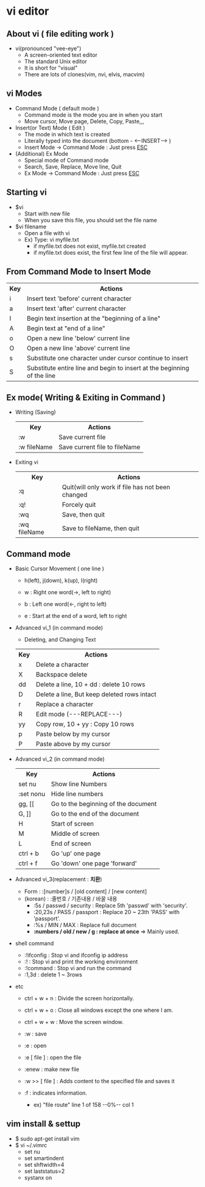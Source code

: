 # vi editor

## About vi ( file editing work )
- vi(pronounced "vee-eye")
    - A screen-oriented text editor
    - The standard Unix editor
    - It is short for "visual"
    - There are lots of clones(vim, nvi, elvis, macvim)

## vi Modes
- Command Mode ( default mode )
    - Command mode is the mode you are in when you start
    - Move cursor, Move page, Delete, Copy, Paste,,,
- Insert(or Text) Mode ( Edit )
    - The mode in which text is created
    - Literally typed into the document (bottom - <--INSERT--> )
    - Insert Mode -> Command Mode : Just press <u>ESC</u> 
- (Additional) Ex Mode
    - Special mode of Command mode
    - Search, Save, Replace, Move line, Quit
    - Ex Mode -> Command Mode : Just press <u>ESC</u> 

## Starting vi
- $vi
    - Start with new file
    - When you save this file, you should set the file name
- $vi filename
    - Open a file with vi
    - Ex) Type: vi myfile.txt
        - if myfile.txt does not exist, myfile.txt created
        - if myfile.txt does exist, the first few line of the file will appear.

## From Command Mode to Insert Mode
<table>
        <th>Key</th>
        <th>Actions</th>
        <tr>
            <td>i</td>
            <td>Insert text 'before' current character</td>
        </tr>
        <tr>
            <td>a</td>
            <td>Insert text 'after' current character</td>
        </tr>
        <tr>
            <td>I</td>
            <td>Begin text insertion at the "beginning of a line"</td>
        </tr>
        <tr>
            <td>A</td>
            <td>Begin text at "end of a line"</td>
        </tr>
        <tr>
            <td>o</td>
            <td>Open a new line 'below' current line</td>
        </tr>
        <tr>
            <td>O</td>
            <td>Open a new line 'above' current line</td>
        </tr>
        <tr>
            <td>s</td>
            <td>Substitute one character under cursor continue to insert</td>
        </tr>
        <tr>
            <td>S</td>
            <td>Substitute entire line and begin to insert at the beginning of the line</td>
        </tr>        
</table>

## Ex mode( Writing & Exiting in Command )
- Writing (Saving)
    <table>
    <th>Key</th>
    <th>Actions</th>
    <tr>
        <td>:w</td>
        <td>Save current file</td>
    </tr>
    <tr>
        <td>:w fileName</td>
        <td>Save current file to fileName</td>
    </tr>
    </table>
    
- Exiting vi
    <table>
    <th>Key</th>
    <th>Actions</th>
    <tr>
        <td>:q</td>
        <td>Quit(will only work if file has not been changed</td>
    </tr>
    <tr>
        <td>:q!</td>
        <td>Forcely quit</td>
    </tr>
    <tr>
        <td>:wq</td>
        <td>Save, then quit</td>
    </tr>
    <tr>
        <td>:wq fileName</td>
        <td>Save to fileName, then quit</td>
    </tr>
    </table>

## Command mode
- Basic Cursor Movement ( one line )
    - h(left), j(down), k(up), l(right)

    - w : Right one word(->, left to right)
    - b : Left one word(<-, right to left)
    - e : Start at the end of a word, left to right
    
- Advanced vi_1 (in command mode)
    - Deleting, and Changing Text 
    <table>
    <th>Key</th>
    <th>Actions</th>
    <tr>
        <td>x</td>
        <td>Delete a character</td>
    </tr>
    <tr>
        <td>X</td>
        <td>Backspace delete</td>
    </tr>
    <tr>
        <td>dd</td>
        <td>Delete a line, 10 + dd : delete 10 rows</td>
    </tr>
    <tr>
        <td>D</td>
        <td>Delete a line, But keep deleted rows intact</td>
    </tr>
    <tr>
        <td>r</td>
        <td>Replace a character</td>
    </tr>
    <tr>
        <td>R</td>
        <td>Edit mode (---REPLACE---)</td>
    </tr>
    <tr>
        <td>yy</td>
        <td>Copy row, 10 + yy : Copy 10 rows</td>
    </tr>
    <tr>
        <td>p</td>
        <td>Paste below by my cursor</td>
    </tr>
    <tr>
        <td>P</td>
        <td>Paste above by my cursor</td>
    </tr>
    </table>

- Advanced vi_2 (in command mode)
    <table>
    <th>Key</th>
    <th>Actions</th>
    <tr>
        <td>set nu</td>
        <td>Show line Numbers</td>
    </tr>
    <tr>
        <td>:set nonu</td>
        <td>Hide line numbers</td>
    </tr>
    <tr>
        <td>gg, [[</td>
        <td>Go to the beginning of the document</td>
    <tr>
        <td>G, ]]</td>
        <td>Go to the end of the document</td>
    </tr>
    <tr>
        <td>H</td>
        <td>Start of screen</td>
    </tr>
    <tr>
        <td>M</td>
        <td>Middle of screen</td>
    </tr>
    <tr>
        <td>L</td>
        <td>End of screen</td>
    </tr>
    <tr>
        <td>ctrl + b</td>
        <td>Go 'up' one page</td>
    </tr>
    <tr>
        <td>ctrl + f</td>
        <td>Go 'down' one page 'forward'</td>
    </tr>
    </table>

- Advanced vi_3(replacement : **치환**)
    - Form : :[number]s / [old content] / [new content]
    - (korean) : :줄번호 / 기존내용 / 바꿀 내용
        - :5s / passwd / security : Replace 5th 'passwd' with 'security'.
        - :20,23s / PASS / passport : Replace 20 ~ 23th 'PASS' with 'passport'.
        - :%s / MIN / MAX : Replace full document
        - **:numbers / old / new / g : replace at once** => Mainly used.

- shell command
    - :!ifconfig    : Stop vi and ifconfig ip address
    - :!            : Stop vi and print the working environment
    - :!command     : Stop vi and run the command
    - :1,3d         : delete 1 ~ 3rows

- etc
    - ctrl + w + n  : Divide the screen horizontally.
    - ctrl + w + o  : Close all windows except the one where I am.
    - ctrl + w + w  : Move the screen window.

    - :w            : save
    - :e            : open
    - :e [ file ]   : open the file
    - :enew          : make new file
    - :w >> [ file ] : Adds content to the specified file and saves it
    - :f            : indicates information.
        - ex) "file route" line 1 of 158 --0%-- col 1
## vim install & settup

- $ sudo apt-get install vim
- $ vi ~/.vimrc
    - set nu 
    - set smartindent
    - set shftwidth=4 
    - set laststatus=2 
    - systanx on
